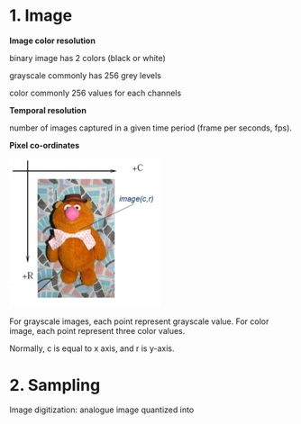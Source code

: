 # 1. Image 

**Image color resolution**

binary image has 2 colors (black or white)

grayscale commonly has 256 grey levels

color commonly 256 values for each channels

**Temporal resolution**

number of images captured in a given time period (frame per seconds, fps).

**Pixel co-ordinates**

<img src="./Img/Screenshot 2022-01-24 025315.png" style="zoom:50%;" />

For grayscale images, each point represent grayscale value. For color image, each point represent three color values.

Normally, c is equal to x axis, and r is y-axis.



# 2. Sampling

Image digitization: analogue image quantized into 

























